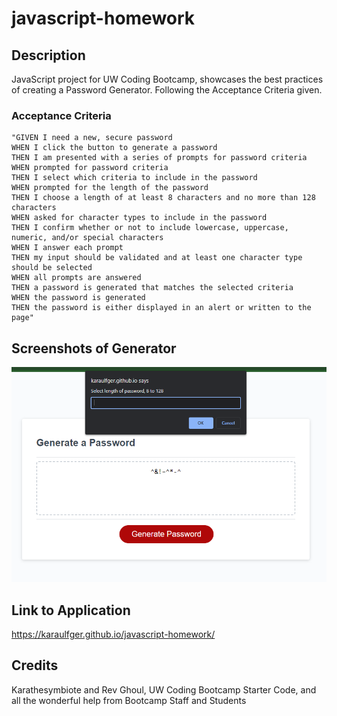 # javascript-homework
## Description
JavaScript project for UW Coding Bootcamp, showcases the best practices of creating a Password Generator. Following the Acceptance Criteria given. 

### Acceptance Criteria

```
"GIVEN I need a new, secure password
WHEN I click the button to generate a password
THEN I am presented with a series of prompts for password criteria
WHEN prompted for password criteria
THEN I select which criteria to include in the password
WHEN prompted for the length of the password
THEN I choose a length of at least 8 characters and no more than 128 characters
WHEN asked for character types to include in the password
THEN I confirm whether or not to include lowercase, uppercase, numeric, and/or special characters
WHEN I answer each prompt
THEN my input should be validated and at least one character type should be selected
WHEN all prompts are answered
THEN a password is generated that matches the selected criteria
WHEN the password is generated
THEN the password is either displayed in an alert or written to the page"
```

## Screenshots of Generator 
![Screenshot of Application](./pwgen.png?raw=true "Password Generator")


## Link to Application
https://karaulfger.github.io/javascript-homework/

## Credits
Karathesymbiote and Rev Ghoul, UW Coding Bootcamp Starter Code, and all the wonderful help from Bootcamp Staff and Students


